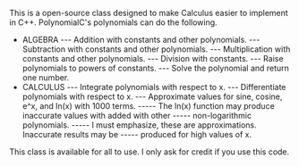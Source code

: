 This is a open-source class designed to make Calculus easier to implement in C++.
PolynomialC's polynomials can do the following.
- ALGEBRA
--- Addition with constants and other polynomials.
--- Subtraction with constants and other polynomials.
--- Multiplication with constants and other polynomials.
--- Division with constants.
--- Raise polynomials to powers of constants.
--- Solve the polynomial and return one number.
- CALCULUS
--- Integrate polynomials with respect to x.
--- Differentiate polynomials with respect to x.
--- Approximate values for sine, cosine, e^x, and ln(x) with 1000 terms.
----- The ln(x) function may produce inaccurate values with added with other
----- non-logarithmic polynomials.
----- I must emphasize, these are approximations.  Inaccurate results may be
----- produced for high values of x.

This class is available for all to use.  I only ask for credit if you use this code.
